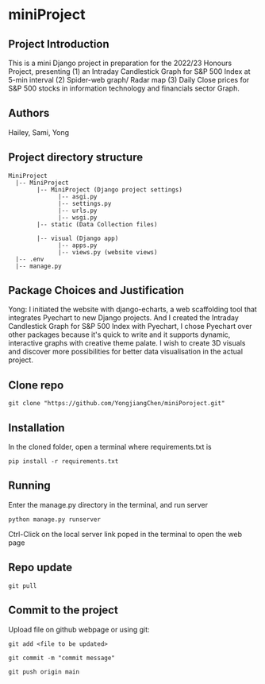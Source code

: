 # miniProject

## Project Introduction
This is a mini Django project in preparation for the 2022/23 Honours Project, presenting (1) an Intraday Candlestick Graph for S&P 500 Index at 5-min interval (2) Spider-web graph/ Radar map (3) Daily Close prices for S&P 500 stocks in information technology and financials sector Graph. 

## Authors

Hailey, Sami, Yong

## Project directory structure
```text
MiniProject
  |-- MiniProject
        |-- MiniProject (Django project settings)
              |-- asgi.py
              |-- settings.py
              |-- urls.py
              |-- wsgi.py
        |-- static (Data Collection files)
              
        |-- visual (Django app)
              |-- apps.py
              |-- views.py (website views)
  |-- .env
  |-- manage.py
```
## Package Choices and Justification


Yong: I initiated the website with django-echarts, a web scaffolding tool that integrates Pyechart to new Django projects. And I created the Intraday Candlestick Graph for S&P 500 Index with Pyechart, I chose Pyechart over other packages because it's quick to write and it supports dynamic, interactive graphs with creative theme palate. I wish to create 3D visuals and discover more possibilities for better data visualisation in the actual project. 



## Clone repo
```shell
git clone "https://github.com/YongjiangChen/miniPoroject.git"
```
## Installation
In the cloned folder, open a terminal where requirements.txt is

```shell
pip install -r requirements.txt
```

## Running
Enter the manage.py directory in the terminal, and run server

```shell
python manage.py runserver
```
Ctrl-Click on the local server link poped in the terminal to open the web page

## Repo update
```shell
git pull
```

## Commit to the project
Upload file on github webpage or using git:
```shell
git add <file to be updated>
```

```shell
git commit -m "commit message"
```

```shell
git push origin main
```
